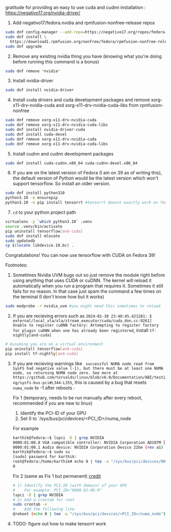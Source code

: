 gratitude for providing an easy to use cuda and cudnn installation : https://negativo17.org/nvidia-driver/

1. Add negativo17/fedora.nvidia and rpmfusion-nonfree-release repos

```bash
sudo dnf config-manager --add-repo=https://negativo17.org/repos/fedora-nvidia.repo
sudo dnf install \
  https://download1.rpmfusion.org/nonfree/fedora/rpmfusion-nonfree-release-$(rpm -E %fedora).noarch.rpm
sudo dnf upgrade
```

2. Remove any existing nvidia thing you have (knowing what you're doing before running this command is a bonus)

```bash
sudo dnf remove *nvidia*
```
3. Install nvidia-driver 

```bash
sudo dnf install nvidia-driver 
```

4. Install cuda drivers and cuda development packages and remove xorg-x11-drv-nvidia-cuda and xorg-x11-drv-nvidia-cuda-libs from rpmfusion-nonfree

```bash
sudo dnf remove xorg-x11-drv-nvidia-cuda
sudo dnf remove xorg-x11-drv-nvidia-cuda-libs
sudo dnf install nvidia-driver-cuda
sudo dnf install cuda-devel
sudo dnf remove xorg-x11-drv-nvidia-cuda
sudo dnf remove xorg-x11-drv-nvidia-cuda-libs
```

5. Install cudnn and cudnn development packages

```bash
sudo dnf install cuda-cudnn.x86_64 cuda-cudnn-devel.x86_64
```

6. If you are on the latest version of Fedora (I am on 39 as of writing this), the default version of Python would be the latest version which won't support tensorflow. So install an older version.

```bash
sudo dnf install python310 
python3.10 -m ensurepip
python3.10 -m pip install tensorrt #tensorrt doesnt exactly work on fedora 39 on latest nvidia drivers even with nvidia's official tensorrt package on their website but its good to have this module (i mean i couldnt make it work atleast)
```

7. ```cd``` to your python project path

```bash
virtualenv -p `which python3.10` .venv 
source .venv/bin/activate
pip uninstall tensorflow[and-cuda]
sudo dnf install mlocate
sudo updatedb
cp $(locate libdevice.10.bc) .
```

Congratulations! You can now use tensorflow with CUDA on Fedora 39! 

Footnotes: 

1. Sometimes Nvidia UVM bugs out so just remove the module right before using anything that uses CUDA or cuDNN.
The kernel will reload it automatically when you run a program that requires it. Sometimes it still fails for no reason. In that case just spam the command a few times on the terminal (I don't know how but it works)
   
```bash
sudo modprobe -r nvidia_uvm #you might need this sometimes to reload
```

2. If you are recieving errors such as `2024-01-10 23:40:45.421281: E external/local_xla/xla/stream_executor/cuda/cuda_dnn.cc:9261] Unable to register cuDNN factory: Attempting to register factory for plugin cuDNN when one has already been registered`, install `tf-nightly[and-cuda]`

```bash
# Assuming you are on a virtual environment
pip uninstall tensorflow[and-cuda]
pip install tf-nightly[and-cuda]
```

3. If you are recieving warnings like ` successful NUMA node read from SysFS had negative value (-1), but there must be at least one NUMA node, so returning NUMA node zero. See more at https://github.com/torvalds/linux/blob/v6.0/Documentation/ABI/testing/sysfs-bus-pci#L344-L355`, this is caused by a bug that resets `numa_node` to -1 after reboots : 

    Fix 1 (temporary, needs to be run manually after every reboot, recommended if you are new to linux) 
  
    1. Identify the PCI-ID of your GPU
    2. Set 0 to `/sys/bus/pci/devices/<PCI_ID>/numa_node  
      
    For example
    ```bash
    karthik@fedora:~$ lspci -D | grep NVIDIA
    0000:01:00.0 VGA compatible controller: NVIDIA Corporation AD107M [GeForce RTX 4060 Max-Q / Mobile] (rev a1)
    0000:01:00.1 Audio device: NVIDIA Corporation Device 22be (rev a1)
    karthik@fedora:~$ sudo su
    [sudo] password for karthik: 
    root@fedora:/home/karthik# echo 0 | tee -a "/sys/bus/pci/devices/0000:01:00.0/numa_node"
    0
    ```
    
  
    Fix 2 (same as Fix 1 but permanent) [credit](https://stackoverflow.com/a/70225257)
    
    ```bash  
    # 1) Identify the PCI-ID (with domain) of your GPU
    #    For example: PCI_ID="0000.81:00.0"
    lspci -D | grep NVIDIA
    # 2) Add a crontab for root
    sudo crontab -e
    #    Add the following line
    @reboot (echo 0 | tee -a "/sys/bus/pci/devices/<PCI_ID>/numa_node")
    ```
    
  
4. TODO: figure out how to make tensorrt work
